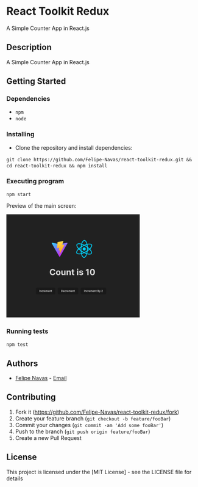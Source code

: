 # React Toolkit Redux

A Simple Counter App in React.js

## Description

A Simple Counter App in React.js

## Getting Started

### Dependencies

- `npm`
- `node`

### Installing

- Clone the repository and install dependencies:

```
git clone https://github.com/Felipe-Navas/react-toolkit-redux.git && cd react-toolkit-redux && npm install
```

### Executing program

```
npm start
```

Preview of the main screen:

<img width="350" src="assets/MainScreenPreview.png" alt="Preview of the main screen" />

### Running tests

```
npm test
```

## Authors

- [Felipe Navas](https://www.linkedin.com/in/felipenavaslederhos) - [Email](mailto:felipenavas.itec@gmail.com?subject=[GitHub]%react-toolkit-redux)

## Contributing

1. Fork it (<https://github.com/Felipe-Navas/react-toolkit-redux/fork>)
2. Create your feature branch (`git checkout -b feature/fooBar`)
3. Commit your changes (`git commit -am 'Add some fooBar'`)
4. Push to the branch (`git push origin feature/fooBar`)
5. Create a new Pull Request

## License

This project is licensed under the [MIT License] - see the LICENSE file for details
